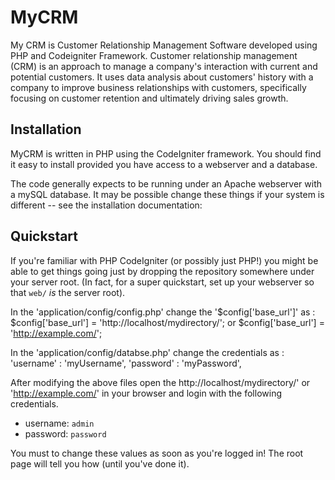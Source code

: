 # MyCRM
My CRM is Customer Relationship Management Software developed using PHP and Codeigniter Framework.
Customer relationship management (CRM) is an approach to manage a company's interaction with current and potential customers. It uses data analysis about customers' history with a company to improve business relationships with customers, specifically focusing on customer retention and ultimately driving sales growth.

Installation
------------

MyCRM is written in PHP using the CodeIgniter framework. You
should find it easy to install provided you have access to a webserver and a
database.

The code generally expects to be running under an Apache webserver with a
mySQL database. It may be possible change these things if your system
is different -- see the installation documentation:



Quickstart
----------

If you're familiar with PHP CodeIgniter (or possibly just PHP!) you might be
able to get things going just by dropping the repository somewhere under your
server root. (In fact, for a super quickstart, set up your webserver so that
`web/` *is* the server root).

In the 'application/config/config.php' change the '$config['base_url']' as :
$config['base_url'] = 'http://localhost/mydirectory/'; or
$config['base_url'] = 'http://example.com/';

In the 'application/config/databse.php' change the credentials as :
'username' : 'myUsername',
'password' : 'myPassword',

After modifying the above files open the http://localhost/mydirectory/' or 
'http://example.com/' in your browser and login with the following credentials.

  * username: `admin`
  * password: `password`

You must to change these values as soon as you're logged in! The root page 
will tell you how (until you've done it).
